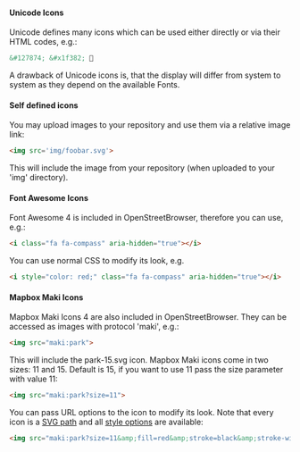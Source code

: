 #### Unicode Icons
Unicode defines many icons which can be used either directly or via their HTML codes, e.g.:
```html
&#127874; &#x1f382; 🎂
```

A drawback of Unicode icons is, that the display will differ from system to system as they depend on the available Fonts.

#### Self defined icons
You may upload images to your repository and use them via a relative image link:
```html
<img src='img/foobar.svg'>
```

This will include the image from your repository (when uploaded to your 'img' directory).

#### Font Awesome Icons
Font Awesome 4 is included in OpenStreetBrowser, therefore you can use, e.g.:
```html
<i class="fa fa-compass" aria-hidden="true"></i>
```

You can use normal CSS to modify its look, e.g.
```html
<i style="color: red;" class="fa fa-compass" aria-hidden="true"></i>
```

#### Mapbox Maki Icons
Mapbox Maki Icons 4 are also included in OpenStreetBrowser. They can be accessed as images with protocol 'maki', e.g.:
```html
<img src="maki:park">
```

This will include the park-15.svg icon. Mapbox Maki icons come in two sizes: 11 and 15. Default is 15, if you want to use 11 pass the size parameter with value 11:
```html
<img src="maki:park?size=11">
```

You can pass URL options to the icon to modify its look. Note that every icon is a [SVG path](https://developer.mozilla.org/en-US/docs/Web/SVG/Tutorial/Paths) and all [style options](https://developer.mozilla.org/de/docs/Web/SVG/Tutorial/Fills_and_Strokes) are available:
```html
<img src="maki:park?size=11&amp;fill=red&amp;stroke=black&amp;stroke-width=0.5">
```
